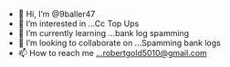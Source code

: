 - 👋 Hi, I’m @9baller47
- 👀 I’m interested in ...Cc Top Ups
- 🌱 I’m currently learning ...bank log spamming
- 💞️ I’m looking to collaborate on ...Spamming bank logs
- 📫 How to reach me ...robertgold5010@gmail.com

<!---
9baller47/9baller47 is a ✨ special ✨ repository because its `README.md` (this file) appears on your GitHub profile.
You can click the Preview link to take a look at your changes.
--->
